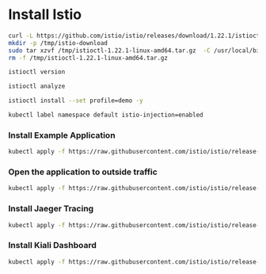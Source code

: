 # Install Istio

```bash
curl -L https://github.com/istio/istio/releases/download/1.22.1/istioctl-1.22.1-linux-amd64.tar.gz  -o /tmp/istioctl-1.22.1-linux-amd64.tar.gz 
mkdir -p /tmp/istio-download
sudo tar xzvf /tmp/istioctl-1.22.1-linux-amd64.tar.gz  -C /usr/local/bin
rm -f /tmp/istioctl-1.22.1-linux-amd64.tar.gz 

istioctl version
```

```bash
istioctl analyze
```

```bash
istioctl install --set profile=demo -y

```

```bash
kubectl label namespace default istio-injection=enabled
```

### Install Example Application

```bash
kubectl apply -f https://raw.githubusercontent.com/istio/istio/release-1.22/samples/bookinfo/platform/kube/bookinfo.yaml
```


### Open the application to outside traffic

```bash
kubectl apply -f https://raw.githubusercontent.com/istio/istio/release-1.22/samples/bookinfo/networking/bookinfo-gateway.yaml
```

### Install Jaeger Tracing

```bash
kubectl apply -f https://raw.githubusercontent.com/istio/istio/release-1.22/samples/addons/jaeger.yaml
```


### Install Kiali Dashboard

```bash
kubectl apply -f https://raw.githubusercontent.com/istio/istio/release-1.22/samples/addons/kiali.yaml
```
